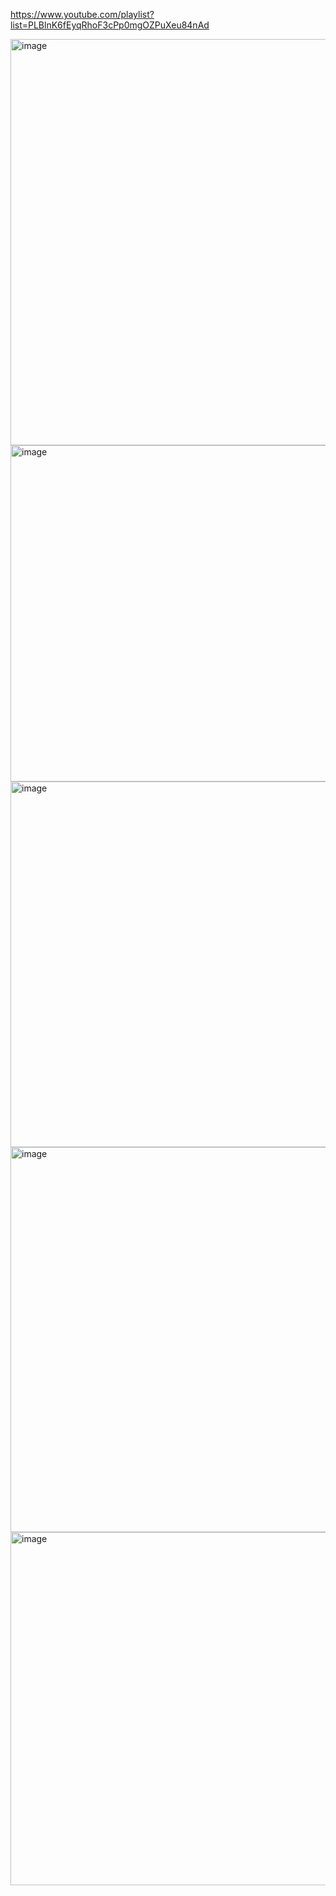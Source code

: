 https://www.youtube.com/playlist?list=PLBlnK6fEyqRhoF3cPp0mgOZPuXeu84nAd

<img width="558" height="650" alt="image" src="https://github.com/user-attachments/assets/31151f3b-e2bd-457e-898f-a6d7230e44ef" />
<img width="555" height="538" alt="image" src="https://github.com/user-attachments/assets/ea9aeaea-b936-46a2-8885-4de60b288f4c" />
<img width="579" height="585" alt="image" src="https://github.com/user-attachments/assets/a1fcafd5-4d9e-4656-9a4d-0e468df88714" />
<img width="619" height="616" alt="image" src="https://github.com/user-attachments/assets/b873afb7-872e-4a5e-820b-0bce7b0dc1df" />
<img width="599" height="565" alt="image" src="https://github.com/user-attachments/assets/3c1b2968-6499-44e8-8a1c-de730831bda2" />
